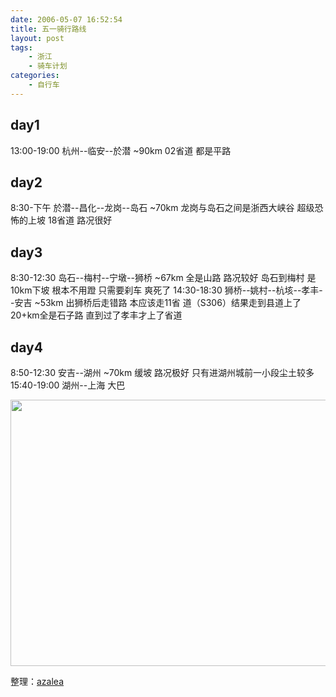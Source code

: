 ```yaml
---
date: 2006-05-07 16:52:54
title: 五一骑行路线
layout: post
tags:
    - 浙江
    - 骑车计划
categories:
    - 自行车
---
```

## day1
13:00-19:00 杭州--临安--於潜 ~90km 02省道 都是平路

## day2
8:30-下午 於潜--昌化--龙岗--岛石 ~70km 龙岗与岛石之间是浙西大峡谷 超级恐
怖的上坡 18省道 路况很好

## day3
8:30-12:30 岛石--梅村--宁墩--狮桥 ~67km 全是山路 路况较好 岛石到梅村
是10km下坡 根本不用蹬 只需要刹车 爽死了
14:30-18:30 狮桥--姚村--杭垓--孝丰--安吉 ~53km 出狮桥后走错路 本应该走11省
道（S306）结果走到县道上了 20+km全是石子路 直到过了孝丰才上了省道

## day4
8:50-12:30 安吉--湖州 ~70km 缓坡 路况极好 只有进湖州城前一小段尘土较多
15:40-19:00 湖州--上海 大巴

<img class="alignnone" title="zhexi" src="https://lh3.googleusercontent.com/-5EjJrFvCTtw/Tvogy2Jt7AI/AAAAAAABicE/iLgJwFRzKj8/s800/9529454.jpg" alt="" width="600" height="426" />

整理：[azalea](http://azaleasays.com)
